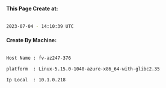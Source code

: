 
   
#### This Page Create at:

```bash

2023-07-04 - 14:10:39 UTC

```

#### Create By Machine:

```bash

Host Name : fv-az247-376

platform  : Linux-5.15.0-1040-azure-x86_64-with-glibc2.35

Ip Local  : 10.1.0.218

```

